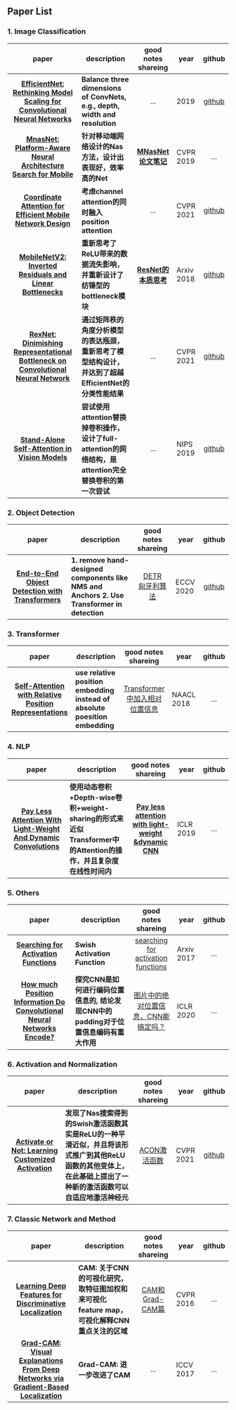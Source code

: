 ## Paper List

### 1. Image Classification

|                            paper                             | description                                                  |                     good notes shareing                      | year      |                           github                            |
| :----------------------------------------------------------: | ------------------------------------------------------------ | :----------------------------------------------------------: | --------- | :---------------------------------------------------------: |
| [__EfficientNet: Rethinking Model Scaling for Convolutional Neural Networks__](https://arxiv.org/abs/1905.11946) | __Balance three dimensions of ConvNets, e.g.,  depth, width and resolution__ |                             ...                              | 2019      | [github](https://github.com/lukemelas/EfficientNet-PyTorch) |
| [__MnasNet: Platform-Aware Neural Architecture Search for Mobile__](https://openaccess.thecvf.com/content_CVPR_2019/papers/Tan_MnasNet_Platform-Aware_Neural_Architecture_Search_for_Mobile_CVPR_2019_paper.pdf) | __针对移动端网络设计的Nas方法，设计出表现好，效率高的Net__   | [__MNasNet论文笔记__](https://zhuanlan.zhihu.com/p/103802311) | CVPR 2019 |                            ...                                 |
| [__Coordinate Attention for Efficient Mobile Network Design__](https://arxiv.org/abs/2103.02907) | __考虑channel attention的同时融入position attention__            |                                   ...                           | CVPR 2021 |  [github](https://github.com/Andrew-Qibin/CoordAttention)   |
| [__MobileNetV2: Inverted Residuals and Linear Bottlenecks__](https://arxiv.org/abs/1801.04381) | __重新思考了ReLU带来的数据流失影响，并重新设计了纺锤型的bottleneck模块__            |           [__ResNet的本质思考__](https://zhuanlan.zhihu.com/p/60668529)   | Arxiv 2018 |  [github](https://github.com/tonylins/pytorch-mobilenet-v2)   |
| [__RexNet: Dinimishing Representational Bottleneck on Convolutional Neural Network__](https://arxiv.org/abs/2007.00992) | __通过矩阵秩的角度分析模型的表达瓶颈，重新思考了模型结构设计，并达到了超越EfficientNet的分类性能结果__            |           ...   | CVPR 2021 |  [github](https://github.com/clovaai/rexnet)   |
| [__Stand-Alone Self-Attention in Vision Models__](https://arxiv.org/abs/1906.05909) | __尝试使用attention替换掉卷积操作，设计了full-attention的网络结构，是attention完全替换卷积的第一次尝试__            |           ...   | NIPS 2019 |  [github](https://github.com/leaderj1001/Stand-Alone-Self-Attention)   |


### 2. Object Detection
|                            paper                             | description                                                  |                     good notes shareing                      | year      |                           github                            |
| :----------------------------------------------------------: | ------------------------------------------------------------ | :----------------------------------------------------------: | --------- | :---------------------------------------------------------: |
| [__End-to-End Object Detection with Transformers__](https://arxiv.org/abs/2005.12872) | __1. remove hand-designed components like NMS and Anchors  2. Use Transformer in detection__ |[DETR](https://xmuxg.xmu.edu.cn/xmu/app/214) <br> [匈牙利算法](https://zhuanlan.zhihu.com/p/96229700)| ECCV 2020| [github](https://github.com/facebookresearch/detr) |

### 3. Transformer
|                            paper                             | description                                                  |                     good notes shareing                      | year      |                           github                            |
| :----------------------------------------------------------: | ------------------------------------------------------------ | :----------------------------------------------------------: | --------- | :---------------------------------------------------------: |
| [__Self-Attention with Relative Position Representations__](https://arxiv.org/abs/1803.02155) | __use relative position embedding instead of absolute poesition embedding__ |[Transformer中加入相对位置信息](https://www.cnblogs.com/d0main/p/10453903.html)| NAACL 2018| ... |

### 4. NLP
|                            paper                             | description                                                  |                     good notes shareing                      | year      |                           github                            |
| :----------------------------------------------------------: | ------------------------------------------------------------ | :----------------------------------------------------------: | --------- | :---------------------------------------------------------: |
| [__Pay Less Attention With Light-Weight And Dynamic Convolutions__](https://openreview.net/pdf?id=SkVhlh09tX)|__使用动态卷积+Depth-wise卷积+weight-sharing的形式来近似Transformer中的Attention的操作，并且复杂度在线性时间内__|[__Pay less attention with light-weight &dynamic CNN__](https://zhuanlan.zhihu.com/p/60482693)| ICLR 2019 | ... |

### 5. Others
|                            paper                             | description                                                  |                     good notes shareing                      | year      |                           github                            |
| :----------------------------------------------------------: | ------------------------------------------------------------ | :----------------------------------------------------------: | --------- | :---------------------------------------------------------: |
| [__Searching for Activation Functions__](https://arxiv.org/abs/1710.05941) | __Swish Activation Function__ |[searching for activation functions](https://medium.com/@chia.sheng.chen/6-searching-for-activation-functions-14a3f89b5351)| Arxiv 2017 | ... |
| [__How much Position Information Do Convolutional Neural Networks Encode?__](https://openreview.net/forum?id=rJeB36NKvB) | __探究CNN是如何进行编码位置信息的, 结论发现CNN中的padding对于位置信息编码有重大作用__ |[图片中的绝对位置信息，CNN能搞定吗？](https://zhuanlan.zhihu.com/p/114713444)| ICLR 2020 | ... |

### 6. Activation and Normalization
|                            paper                             | description                                                  |                     good notes shareing                      | year      |                           github                            |
| :----------------------------------------------------------: | ------------------------------------------------------------ | :----------------------------------------------------------: | --------- | :---------------------------------------------------------: |
| [__Activate or Not: Learning Customized Activation__](https://arxiv.org/abs/2009.04759) | __发现了Nas搜索得到的Swish激活函数其实是ReLU的一种平滑近似，并且将该形式推广到其他ReLU函数的其他变体上，在此基础上提出了一种新的激活函数可以自适应地激活神经元__ |[ACON激活函数](https://zhuanlan.zhihu.com/p/359633625)| CVPR 2021 | [github](https://github.com/nmaac/acon) |

### 7. Classic Network and Method
|paper|description|good notes shareing| year | github |
| :---: | --- | :---: | --- | :---: |
| [__Learning Deep Features for Discriminative Localization__](https://www.cv-foundation.org/openaccess/content_cvpr_2016/html/Zhou_Learning_Deep_Features_CVPR_2016_paper.html) | __CAM: 关于CNN的可视化研究，取特征图加权和来可视化feature map，可视化解释CNN重点关注的区域__|[CAM和Grad-CAM篇](https://bindog.github.io/blog/2018/02/10/model-explanation/)|CVPR 2016| ... |
| [__Grad-CAM: Visual Explanations From Deep Networks via Gradient-Based Localization__](https://openaccess.thecvf.com/content_iccv_2017/html/Selvaraju_Grad-CAM_Visual_Explanations_ICCV_2017_paper.html) | __Grad-CAM: 进一步改进了CAM__| ... |ICCV 2017| ... |



